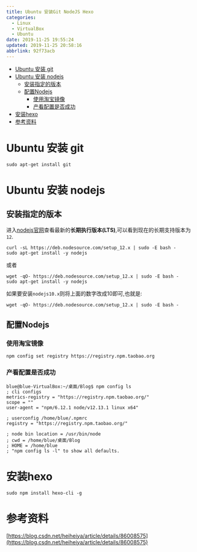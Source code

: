 ```yaml
---
title: Ubuntu 安装Git NodeJS Hexo
categories: 
  - Linux
  - VirtualBox
  - Ubuntu
date: 2019-11-25 19:55:24
updated: 2019-11-25 20:58:16
abbrlink: 92f73acb
---
```

<div id='my_toc'>

- [Ubuntu 安装 git](/blog/92f73acb/#Ubuntu-安装-git)
- [Ubuntu 安装 nodejs](/blog/92f73acb/#Ubuntu-安装-nodejs)
    - [安装指定的版本](/blog/92f73acb/#安装指定的版本)
    - [配置Nodejs](/blog/92f73acb/#配置Nodejs)
        - [使用淘宝镜像](/blog/92f73acb/#使用淘宝镜像)
        - [产看配置是否成功](/blog/92f73acb/#产看配置是否成功)
- [安装hexo](/blog/92f73acb/#安装hexo)
- [参考资料](/blog/92f73acb/#参考资料)

</div>
<!--more-->
<script>if (navigator.platform.search('arm')==-1){document.getElementById('my_toc').style.display = 'none';}</script>

<!--end-->
# Ubuntu 安装 git #
```shell
sudo apt-get install git
```
# Ubuntu 安装 nodejs #
## 安装指定的版本 ##
进入[nodejs官网](https://nodejs.org/en/)查看最新的**长期执行版本(LTS)**,可以看到现在的长期支持版本为`12`.
```shell
curl -sL https://deb.nodesource.com/setup_12.x | sudo -E bash -
sudo apt-get install -y nodejs
```
或者
```shell
wget -qO- https://deb.nodesource.com/setup_12.x | sudo -E bash -
sudo apt-get install -y nodejs
```
如果要安装`nodejs10.x`则将上面的数字改成10即可,也就是:
```shell
wget -qO- https://deb.nodesource.com/setup_12.x | sudo -E bash -
```
## 配置Nodejs ##
### 使用淘宝镜像 ###
```shell
npm config set registry https://registry.npm.taobao.org
```
### 产看配置是否成功 ###
```shell
blue@blue-VirtualBox:~/桌面/Blog$ npm config ls
; cli configs
metrics-registry = "https://registry.npm.taobao.org/"
scope = ""
user-agent = "npm/6.12.1 node/v12.13.1 linux x64"

; userconfig /home/blue/.npmrc
registry = "https://registry.npm.taobao.org/"

; node bin location = /usr/bin/node
; cwd = /home/blue/桌面/Blog
; HOME = /home/blue
; "npm config ls -l" to show all defaults.

```
# 安装hexo #
```shell
sudo npm install hexo-cli -g
```

# 参考资料 #
[https://blog.csdn.net/heiheiya/article/details/86008575](https://blog.csdn.net/heiheiya/article/details/86008575)
